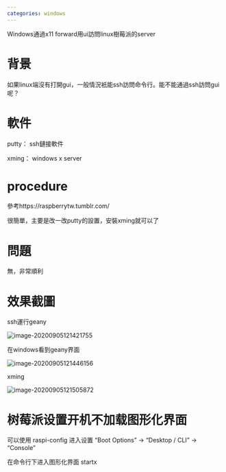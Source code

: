 ```yaml
---
categories: windows
---
```

Windows通過x11 forward用ui訪問linux樹莓派的server

# 背景

如果linux端沒有打開gui，一般情況衹能ssh訪問命令行。能不能通過ssh訪問gui呢？

# 軟件

putty：	ssh鏈接軟件

xming：	windows x server

# procedure

參考https://raspberrytw.tumblr.com/

很簡單，主要是改一改putty的設置，安裝xming就可以了



# 問題

無，非常順利

# 效果截圖

ssh運行geany

![image-20200905121421755](Windows%E9%80%9A%E9%81%8Ex11%20forward%E7%94%A8ui%E8%A8%AA%E5%95%8F%E6%A8%B9%E8%8E%93%E6%B4%BE%E7%9A%84server.assets/image-20200905121421755.png)

在windows看到geany界面

![image-20200905121446156](Windows%E9%80%9A%E9%81%8Ex11%20forward%E7%94%A8ui%E8%A8%AA%E5%95%8F%E6%A8%B9%E8%8E%93%E6%B4%BE%E7%9A%84server.assets/image-20200905121446156.png)

xming

![image-20200905121505872](Windows%E9%80%9A%E9%81%8Ex11%20forward%E7%94%A8ui%E8%A8%AA%E5%95%8F%E6%A8%B9%E8%8E%93%E6%B4%BE%E7%9A%84server.assets/image-20200905121505872.png)

# 树莓派设置开机不加载图形化界面

可以使用 raspi-config 进入设置
“Boot Options” -> “Desktop / CLI” -> “Console”

在命令行下进入图形化界面
startx